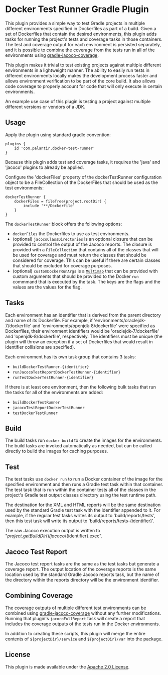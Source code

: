 Docker Test Runner Gradle Plugin
================================
This plugin provides a simple way to test Gradle projects in multiple
different environments specified in Dockerfiles as part of a build. Given a set
of Dockerfiles that contain the desired environments, this plugin adds tasks
for running the project's tests and coverage tasks in those containers. The
test and coverage output for each environment is persisted separately, and
it is possible to combine the coverage from the tests run in all of the
environments using [gradle-jacoco-coverage](https://github.com/palantir/gradle-jacoco-coverage).

This plugin makes it trivial to test existing projects against multiple
different environments in a lightweight manner. The ability to easily run tests
in different environments locally makes the development process faster and
allows environment verification to be part of the core build. It also allows
code coverage to properly account for code that will only execute in certain
environments.

An example use case of this plugin is testing a project against multiple
different versions or vendors of a JDK.

Usage
-----
Apply the plugin using standard gradle convention:

    plugins {
        id 'com.palantir.docker-test-runner'
    }

Because this plugin adds test and coverage tasks, it requires the 'java' and 'jacoco' plugins to already be applied.

Configure the 'dockerFiles' property of the dockerTestRunner configuration
object to be a FileCollection of the DockerFiles that should be used as the
test environments:

    dockerTestRunner {
        dockerFiles = fileTree(project.rootDir) {
            include '**/Dockerfile'
        }
    }

The `dockerTestRunner` block offers the following options:

 * `dockerFiles` the Dockerfiles to use as test environments.
 * (optional) `jacocoClassDirectories` is an optional closure that can be
  provided to control the output of the Jacoco reports. The closure is
  provided with a `FileCollection` that contains all of the classes that will
  be used for coverage and must return the classes that should be considered
  for coverage. This can be useful if there are certain classes that should
  be excluded for coverage purposes.
 * (optional) `customDockerRunArgs` is a [`Multimap`](http://docs.guava-libraries.googlecode.com/git/javadoc/com/google/common/collect/Multimap.html)
   that can be provided with custom arguments that should be provided to the
   Docker `run` commmand that is executed by the task. The keys are the flags
   and the values are the values for the flag.

Tasks
-----
Each environment has an identifier that is derived from the parent directory
and name of its Dockerfile. For example, if
'environments/oraclejdk-7/dockerfile' and 'environments/openjdk-8/dockerfile' were specified as Dockerfiles, their environment identifiers would be
'oraclejdk-7/dockerfile' and 'openjdk-8/dockerfile', respectively. The
identifiers must be unique (the plugin will throw an exception if a set of
Dockerfiles that would result in identifier collisions are specified).

Each environment has its own task group that contains 3 tasks:
* `buildDockerTestRunner-{identifier}`
* `runJacocoTestReportDockerTestRunner-{identifier}`
* `runTestDockerTestRunner-{identifier}`

If there is at least one environment, then the following bulk tasks that run
the tasks for all of the environments are added:
* `buildDockerTestRunner`
* `jacocoTestReportDockerTestRunner`
* `testDockerTestRunner`

Build
-----
The build tasks run `docker build` to create the images for the environments.
The build tasks are invoked automatically as needed, but can be called directly
to build the images for caching purposes.

Test
----
The test tasks use `docker run` to run a Docker container of the image for the
specified environment and then runs a Gradle test task within that container.
The test task that is run within the container tests all of the classes in the
project's Gradle test output classes directory using the test runtime path.

The destination for the XML and HTML reports will be the same destination used
by the standard Gradle test task with the identifier appended to it. For
example, if the regular test tasks writes its output to 'build/reports/tests',
then this test task will write its output to
'build/reports/tests-{identifier}'.

The raw Jacoco execution output is written to
"${project.getBuildDir()}/jacoco/${identifier}.exec".

Jacoco Test Report
------------------
The Jacoco test report tasks are the same as the test tasks but generate a
coverage report. The output location of the coverage reports is the same
location used by the standard Gradle Jacoco reports task, but the name of
the directory within the reports directory will be the environment identifier.

Combining Coverage
------------------
The coverage outputs of multiple different test environments can be combined
using [gradle-jacoco-coverage](https://github.com/palantir/gradle-jacoco-coverage)
without any further modifications. Running that plugin's `jacocoFullReport`
task will create a report that includes the coverage outputs of the tests
run in the Docker environments.

In addition to creating these scripts, this plugin will merge the entire
contents of `${projectDir}/service` and `${projectDir}/var` into the package.

License
-------
This plugin is made available under the [Apache 2.0 License](http://www.apache.org/licenses/LICENSE-2.0).
